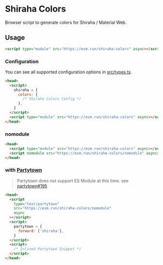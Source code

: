 # Shiraha Colors

Browser script to generate colors for Shiraha / Material Web.

## Usage

```html
<script type="module" src="https://esm.run/shiraha-colors" async></script>
```

### Configuration

You can see all supported configuration options in [src/types.ts](src/types.ts).

```html
<head>
  <script>
    shiraha = {
      colors: {
        /* Shiraha Colors Config */
      },
    }
  </script>
  <script type="module" src="https://esm.run/shiraha-colors" async></script>
</head>
```

### nomodule

```html
<head>
  <script type="module" src="https://esm.run/shiraha-colors" async></script>
  <script nomodule src="https://esm.run/shiraha-colors/nomodule" async></script>
</head>
```

### with [Partytown](https://partytown.builder.io)

> Partytown does not support ES Module at this time. see [partytown#195](https://github.com/BuilderIO/partytown/issues/195)

```html
<head>
  <script
    type="text/partytown"
    src="https://esm.run/shiraha-colors/nomodule"
    async
  ></script>
  <script>
    partytown = {
      forward: ['shiraha'],
    }
  </script>
  <script>
    /* Inlined Partytown Snippet */
  </script>
</head>
```
